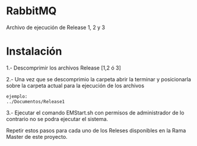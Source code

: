 # RabbitMQ

Archivo de ejecución de Release 1, 2 y 3

# Instalación

1.- Descomprimir los archivos Release [1,2 ó 3]


2.- Una vez que se descomprimio la carpeta abrir la terminar y posicionarla sobre la carpeta actual para la ejecución
de los archivos

    ejemplo:
    ../Documentos/Release1
    
    
3.- Ejecutar el comando EMStart.sh con permisos de administrador de lo contrario no se podra ejecutar el sistema.



Repetir estos pasos para cada uno de los Releses disponibles en la Rama Master de este proyecto.
